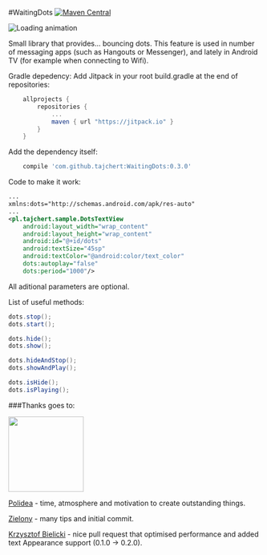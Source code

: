 #WaitingDots
[![Maven Central](https://maven-badges.herokuapp.com/maven-central/pl.tajchert/waitingdots/badge.svg?style=flat)](https://maven-badges.herokuapp.com/maven-central/pl.tajchert/waitingdots)

![Loading animation](https://raw.githubusercontent.com/tajchert/WaitingDots/master/images/dotsLoadingAnimation.gif)

Small library that provides... bouncing dots. This feature is used in number of messaging apps (such as Hangouts or Messenger), and lately in Android TV (for example when connecting to Wifi).


Gradle depedency:
Add Jitpack in your root build.gradle at the end of repositories:
```gradle
	allprojects {
		repositories {
			...
			maven { url "https://jitpack.io" }
		}
	}
```
Add the dependency itself:
```gradle
    compile 'com.github.tajchert:WaitingDots:0.3.0'
```

Code to make it work:
```xml
...
xmlns:dots="http://schemas.android.com/apk/res-auto"
...
<pl.tajchert.sample.DotsTextView
    android:layout_width="wrap_content"
    android:layout_height="wrap_content"
    android:id="@+id/dots"
    android:textSize="45sp"
    android:textColor="@android:color/text_color"
    dots:autoplay="false"
    dots:period="1000"/>
```
All aditional parameters are optional.

List of useful methods:
```java
dots.stop();
dots.start();

dots.hide();
dots.show();

dots.hideAndStop();
dots.showAndPlay();

dots.isHide();
dots.isPlaying();
```

###Thanks goes to:

<img src="images/polideaLogo.jpg" width="150" height="150"/>

[Polidea](https://www.polidea.com/) - time, atmosphere and motivation to create outstanding things.

[Zielony](https://github.com/ZieIony) - many tips and initial commit.

[Krzysztof Bielicki](https://github.com/krzysiekbielicki) - nice pull request that optimised performance and added text Appearance support (0.1.0 -> 0.2.0).
